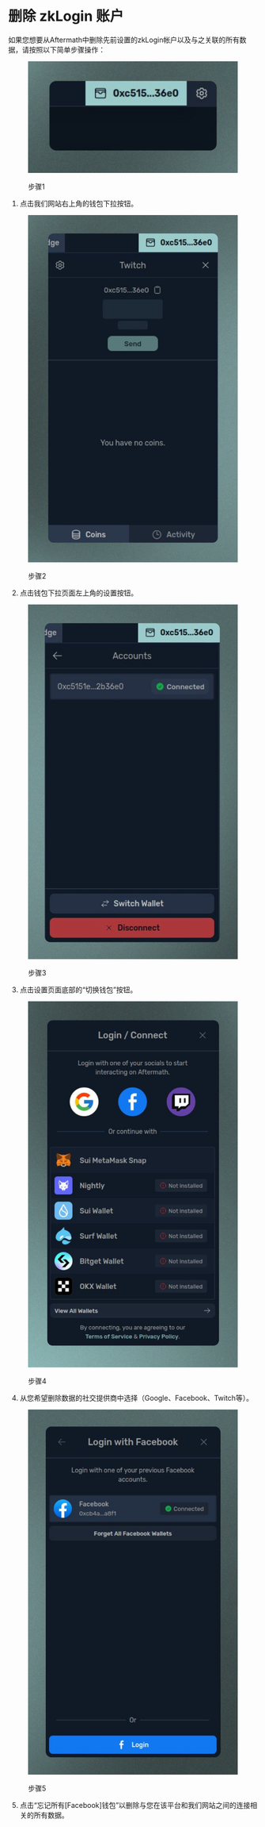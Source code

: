 # 删除 zkLogin 账户

如果您想要从Aftermath中删除先前设置的zkLogin帐户以及与之关联的所有数据，请按照以下简单步骤操作：

<figure><img src="../../../.gitbook/assets/spaces_meKfXaQnIP3bbI1AdlVX_uploads_0u4GRW3y9Cykw9VXEhxz_Screenshot 2024-02-21 at 1.webp" alt=""><figcaption><p>步骤1</p></figcaption></figure>

1. 点击我们网站右上角的钱包下拉按钮。

<figure><img src="../../../.gitbook/assets/spaces_meKfXaQnIP3bbI1AdlVX_uploads_eoZF791YpXM98xU4wBPs_Screenshot 2024-02-21 at 1.webp" alt=""><figcaption><p>步骤2</p></figcaption></figure>

2. 点击钱包下拉页面左上角的设置按钮。

<figure><img src="../../../.gitbook/assets/spaces_meKfXaQnIP3bbI1AdlVX_uploads_I6hNtLeU8nTRLQX19ljx_Screenshot 2024-02-21 at 1.webp" alt=""><figcaption><p>步骤3</p></figcaption></figure>

3. 点击设置页面底部的“切换钱包”按钮。

<figure><img src="../../../.gitbook/assets/spaces_meKfXaQnIP3bbI1AdlVX_uploads_DMtngX5aKs6zdGG5Ne8S_Screenshot 2024-02-21 at 1.webp" alt=""><figcaption><p>步骤4</p></figcaption></figure>

4. 从您希望删除数据的社交提供商中选择（Google、Facebook、Twitch等）。

<figure><img src="../../../.gitbook/assets/spaces_meKfXaQnIP3bbI1AdlVX_uploads_ipwLWHuUdvED1hvFgA0K_Screenshot 2024-02-21 at 1.webp" alt=""><figcaption><p>步骤5</p></figcaption></figure>

5. 点击“忘记所有\[Facebook]钱包”以删除与您在该平台和我们网站之间的连接相关的所有数据。
